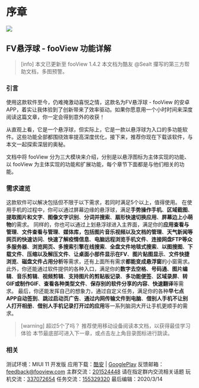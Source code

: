 # 序章

![](http://ww1.sinaimg.cn/large/6b1dd0a7ly1fzr7xdz92sj20ci0cidfw.jpg%20=50x50)

## FV悬浮球 - fooView 功能详解

> \[info\] 本文已更新至 fooView 1.4.2 本文档为酷友 @Sealt 攥写的第三方帮助文档，多图预警。

### **引言**

使用这款软件至今，仍难掩激动喜悦之情，这款名为FV悬浮球 - fooView 的安卓 APP，着实让我体验到了创新带来了效率驱动。如果你愿意用一个小时时间来深度阅读这篇文章，你一定会得到意外的收获！

从直观上看，它是一个悬浮球，但实际上，它是一款以悬浮球为入口的多功能软件。这些功能全部都围绕效率提高深度优化，接下来，推荐你现在下载该软件，与本文一起探索深层的奥秘。

文档中将 fooView 分为三大模块来介绍，分别是以悬浮图标为主体实现的功能、以 fooView 为主体实现的功能和扩展功能，每个章节下面都是与他们相关的功能。

### **需求速览**

这款软件可以解决包括但不限于以下需求，若同时满足5个以上，值得使用。 在使用手机的过程中，你可以通过屏幕边缘的悬浮球，满足**手势操作手机**、**区域截图**、**提取图片和文字**、**图像文字识别**、**分词并搜索**、**扇形快速切换应用**、**屏幕边上小萌物**的需求。 同样的，你也可以通过上划悬浮球进入主界面，满足你的**应用查看与管理**、**文件查看与管理**、**媒体库，包括图片音乐视频以及文档的管理**、**天气新闻等网页的快速访问**、**快速了解疫情信息**、**电脑远程浏览手机文件**、**连接网盘FTP等众多服务器**、**浏览网页、多搜索引擎在线搜索**、**全盘文件地毯式搜索**、**以图搜图**、**下载文件**、**压缩以及解压文件**、**让桌面小部件显示在FV**、**图片贴图显示**、**文件快捷浏览**、**磁盘文件占用分析**等需求，还有上面所有需求**都能变成悬浮窗**的小窗需求。 此外，你还能通过软件提供的各种入口，满足你的**数字去空格**、**号码通**、**图片编辑**、**音乐剪辑**、**视频剪辑**、**支持图片的剪贴板记录**、**多功能便签**、**区域录屏**、**转GIF或制作GIF**、**查看各种类型文件**、**保存别的软件分享的内容**、**快速翻译**等需求。 最后，你还能发挥自己的想象力，通过自定义任务，满足你的各种**早七点APP自动签到**、**跳过启动页广告**、**通过内网传输文件到电脑**、**借别人手机不让别人打开相册**、**借别人手机记录打开过的应用**等一系列脑洞大开让手机更顺手的需求。

> \[warning\] 超过5个了吗？ 推荐使用移动设备阅读本文档，以获得最佳学习体验 本节最底部可进入下一章，或点击左上角目录图标进行跳读。

### **相关**

测试环境：MIUI 11 开发版 应用下载：[酷安](http://www.coolapk.com/apk/com.fooview.android.fooview) \| [GooglePlay](https://play.google.com/store/apps/details?id=com.fooview.android.fooview) 反馈邮箱：feedback@fooview.com 主群交流：[201524448](https://jq.qq.com/?_wv=1027&k=5hG0YTV) 请在指定群内交流相关话题 玩机交流：[337072654](https://jq.qq.com/?_wv=1027&k=5eEOxjz) 任务交流：[155329320](https://jq.qq.com/?_wv=1027&k=5bR5EaF) 最后编辑：2020/3/14

